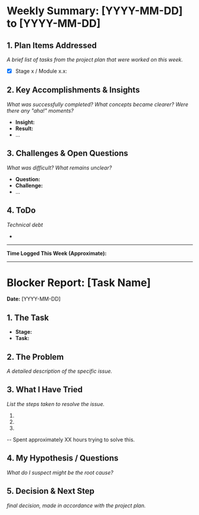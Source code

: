 # Weekly Summary: [YYYY-MM-DD] to [YYYY-MM-DD]

## 1. Plan Items Addressed

*A brief list of tasks from the project plan that were worked on this week.*

- [x] Stage х / Module х.х: 

## 2. Key Accomplishments & Insights

*What was successfully completed? What concepts became clearer? Were there any "aha!" moments?*

- **Insight:** 
- **Result:** 
- ...

## 3. Challenges & Open Questions

*What was difficult? What remains unclear?*

- **Question:** 
- **Challenge:** 
- ...

## 4. ToDo

*Technical debt*

- 

---
**Time Logged This Week (Approximate):** 

------
# Blocker Report: [Task Name]

**Date:** [YYYY-MM-DD]

## 1. The Task

- **Stage:** 
- **Task:** 

## 2. The Problem

*A detailed description of the specific issue.*


## 3. What I Have Tried

*List the steps taken to resolve the issue.*

1.  
2.  
3.  
--
Spent approximately XX hours trying to solve this.

## 4. My Hypothesis / Questions

*What do I suspect might be the root cause?*



## 5. Decision & Next Step

*final decision, made in accordance with the project plan.*

